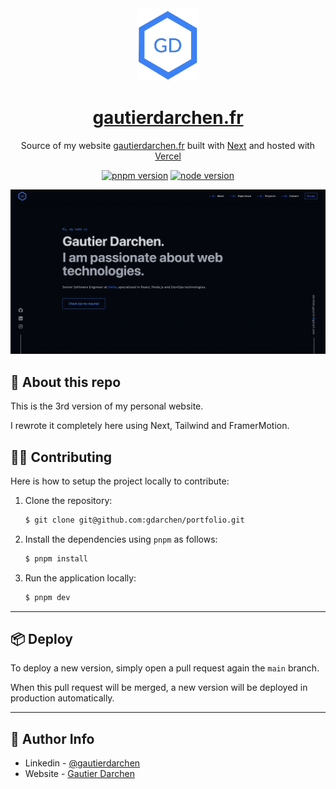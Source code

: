 <div align="center">
  <a href="https://gautierdarchen.fr"><img alt="Logo" src=".README/logo.png" width="100" /></a>
</div>
<h1 align="center">
  <a href="https://gautierdarchen.fr">gautierdarchen.fr</a>
</h1>
<p align="center">
  Source of my website <a href="https://gautierdarchen.fr" target="_blank">gautierdarchen.fr</a> built with <a href="https://nextjs.org/" target="_blank">Next</a> and hosted with <a href="https://vercel.com/" target="_blank">Vercel</a>
</p>

<div align="center">

<!-- TODO: update screenshot in README (new skills section + Contentsquare, not Swile) -->
<!-- TODO: profile README (and dynamic svg) -->

<!-- TODO: uncomment when public -->
<!-- [![last commit](https://badgen.net/github/last-commit/gdarchen/portfolio?icon=https://simpleicons.now.sh/git/fff)](https://github.com/gdarchen/portfolio) -->

[![pnpm version](https://img.shields.io/badge/v9.4.0-F69220.svg?logo=pnpm&logoColor=white&label=pnpm)](https://pnpm.io/)
[![node version](https://img.shields.io/badge/%3E=20.0.0-3C873A.svg?logo=node.js&logoColor=white&label=node)](https://nodejs.org/en/)

</div>

<a href="https://gautierdarchen.fr/"><img alt="Logo" src=".README/home.png" /></a>

## 👋 About this repo

This is the 3rd version of my personal website.

I rewrote it completely here using Next, Tailwind and FramerMotion.

## 👨‍💻 Contributing

Here is how to setup the project locally to contribute:

1. Clone the repository:
   ```bash
   $ git clone git@github.com:gdarchen/portfolio.git
   ```
2. Install the dependencies using `pnpm` as follows:
   ```bash
   $ pnpm install
   ```
3. Run the application locally:
   ```bash
   $ pnpm dev
   ```

---

## 📦 Deploy

To deploy a new version, simply open a pull request again the `main` branch.

When this pull request will be merged, a new version will be deployed in production automatically.

---

## 📣 Author Info

- Linkedin - [@gautierdarchen](https://www.linkedin.com/in/gautierdarchen/)
- Website - [Gautier Darchen](https://gautierdarchen.fr/)

